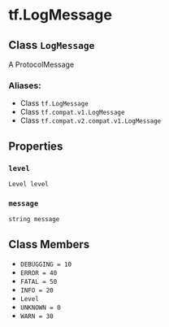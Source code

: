 <div itemscope itemtype="http://developers.google.com/ReferenceObject">
<meta itemprop="name" content="tf.LogMessage" />
<meta itemprop="path" content="Stable" />
<meta itemprop="property" content="level"/>
<meta itemprop="property" content="message"/>
<meta itemprop="property" content="DEBUGGING"/>
<meta itemprop="property" content="ERROR"/>
<meta itemprop="property" content="FATAL"/>
<meta itemprop="property" content="INFO"/>
<meta itemprop="property" content="Level"/>
<meta itemprop="property" content="UNKNOWN"/>
<meta itemprop="property" content="WARN"/>
</div>

# tf.LogMessage

## Class `LogMessage`

A ProtocolMessage



### Aliases:

* Class `tf.LogMessage`
* Class `tf.compat.v1.LogMessage`
* Class `tf.compat.v2.compat.v1.LogMessage`

<!-- Placeholder for "Used in" -->


## Properties

<h3 id="level"><code>level</code></h3>

`Level level`


<h3 id="message"><code>message</code></h3>

`string message`




## Class Members

* `DEBUGGING = 10` <a id="DEBUGGING"></a>
* `ERROR = 40` <a id="ERROR"></a>
* `FATAL = 50` <a id="FATAL"></a>
* `INFO = 20` <a id="INFO"></a>
* `Level` <a id="Level"></a>
* `UNKNOWN = 0` <a id="UNKNOWN"></a>
* `WARN = 30` <a id="WARN"></a>
